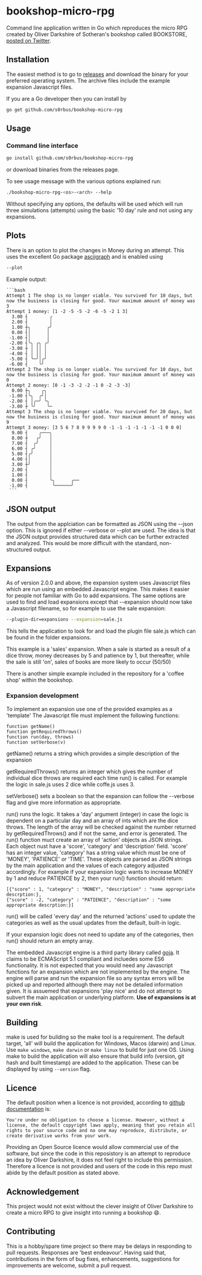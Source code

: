 # bookshop-micro-rpg

Command line application written in Go which reproduces the micro RPG created by Oliver Darkshire of Sotheran's bookshop called BOOKSTORE, [posted on Twitter](https://twitter.com/Sotherans/status/1493279170188693506?s=20&t=2RmmSgLk4ycn0w6V3tpcTQ).

## Installation
The easiest method is to go to [releases](https://github.com/s0rbus/bookshop-micro-rpg/releases) and download the binary for your preferred operating system. The archive files include the example expansion Javascript files.

If you are a Go developer then you can install by
``` bash
go get github.com/s0rbus/bookshop-micro-rpg
```

## Usage

### Command line interface
``` bash
go install github.com/s0rbus/bookshop-micro-rpg
```

or download binaries from the releases page.

To see usage message with the various options explained run:
```bash
./bookshop-micro-rpg-<os>-<arch> --help
```
Without specifying any options, the defaults will be used which will run three simulations (attempts) using the basic '10 day' rule and not using any expansions.

## Plots
There is an option to plot the changes in Money during an attempt. This uses the excellent Go package [asciigraph](https://github.com/guptarohit/asciigraph) and is enabled using
```bash
--plot
```

Example output:
````
```bash
Attempt 1 The shop is no longer viable. You survived for 10 days, but now the business is closing for good. Your maximum amount of money was 3
Attempt 1 money: [1 -2 -5 -5 -2 -6 -5 -2 1 3]
  3.00 ┤        ╭
  2.00 ┤        │
  1.00 ┼╮      ╭╯
  0.00 ┤│      │
 -1.00 ┤│      │
 -2.00 ┤╰╮ ╭╮ ╭╯
 -3.00 ┼ │ ││ │
 -4.00 ┤ │ ││ │
 -5.00 ┤ ╰─╯│╭╯
 -6.00 ┤    ╰╯
Attempt 2 The shop is no longer viable. You survived for 10 days, but now the business is closing for good. Your maximum amount of money was 0
Attempt 2 money: [0 -1 -3 -2 -2 -1 0 -2 -3 -3]
  0.00 ┼╮    ╭╮
 -1.00 ┤╰╮  ╭╯│
 -2.00 ┤ │╭─╯ ╰╮
 -3.00 ┼ ╰╯    ╰─
Attempt 3 The shop is no longer viable. You survived for 20 days, but now the business is closing for good. Your maximum amount of money was 9
Attempt 3 money: [3 5 6 7 8 9 9 9 9 0 -1 -1 -1 -1 -1 -1 -1 0 0 0]
  9.00 ┤    ╭───╮
  8.00 ┼   ╭╯   │
  7.00 ┤  ╭╯    │
  6.00 ┤ ╭╯     │
  5.00 ┤╭╯      │
  4.00 ┤│       │
  3.00 ┼╯       │
  2.00 ┤        │
  1.00 ┤        │
  0.00 ┤        ╰╮      ╭──
 -1.00 ┤         ╰──────╯
 ```
````

## JSON output
The output from the applciation can be formatted as JSON using the --json option. This is ignored if either --verbose or --plot are used. The idea is that the JSON output provides structured data which can be further extracted and analyzed. This would be more difficult with the standard, non-structured output.

## Expansions

As of version 2.0.0 and above, the expansion system uses Javascript files which are run using an embedded Javascript engine. This makes it easier for people not familiar with Go to add expansions. The same options are used to find and load expansions except that --expansion should now take a Javascript filename, so for example to use the sale expansion:
```bash
--plugin-dir=expansions --expansion=sale.js
```

This tells the application to look for and load the plugin file sale.js which can be found in the folder expansions.

This example is a 'sales' expansion. When a sale is started as a result of a dice throw, money decreases by 5 and patience by 1, but thereafter, while the sale is still 'on', sales of books are more likely to occur (50/50)

There is another simple example included in the repository for a 'coffee shop' within the bookshop.

### Expansion development
To implement an expansion use one of the provided examples as a 'template' The Javascript file must implement the following functions:
```
function getName()
function getRequiredThrows()
function run(day, throws)
function setVerbose(v)
```
getName() returns a string which provides a simple description of the expansion

getRequiredThrows() returns an integer which gives the number of individual dice throws are required each time run() is called. For example the logic in sale.js uses 2 dice while coffe.js uses 3.

setVerbose() sets a boolean so that the expansion can follow the --verbose flag and give more information as appropriate.

run() runs the logic. It takes a 'day' argument (integer) in case the logic is dependent on a particular day and an array of ints which are the dice throws. The length of the array will be checked against the number returned by getRequiredThrows() and if not the same, and error is generated. The run() function muct create an array of 'action' objects as JSON strings. Each object nust have a 'score', 'category' and 'description' field. 'score' has an integer value, 'category' has a string value which must be one of 'MONEY', 'PATIENCE' or 'TIME'. These objects are parsed as JSON strings by the main application and the values of each category adjusted accordingly. For example if your expansion logic wants to increase MONEY by 1 and reduce PATIENCE by 2, then your run() function should return:
```
[{"score" : 1, "category" : "MONEY", "description" : "some appropriate descrption:},
{"score" : -2, "category" : "PATIENCE", "description" : "some appropriate descrption:}]
```
run() will be called 'every day' and the returned 'actions' used to update the categories as well as the usual updates from the default, built-in logic.

If your expansion logic does not need to update any of the categories, then run() should return an empty array.

The embedded Javascript engine is a third party library called [goja](https://github.com/dop251/goja). It claims to be ECMAScript 5.1 compliant and incluedes some ES6 functionality. It is not expected that you would need any Javascript functions for an expansion which are not implemented by the engine. The engine will parse and run the expansion file so any syntax errors will be picked up and reported although there may not be detailed information given. It is assuemed that expansions 'play nice' and do not attempt to subvert the main application or underlying platform. **Use of expansions is at your own risk**.

## Building
make is used for building so the make tool is a requirement. The default target, 'all' will build the application for Windows, Macos (darwin) and Linux. Use ```make windows```, ```make darwin``` or ```make linux``` to build for just one OS. Using make to build the application will also ensure that build info (version, git hash and built timestamp) are added to the application. These can be displayed by using ```--version``` flag.

## Licence
The default position when a licence is not provided, according to [github documentation](https://docs.github.com/en/repositories/managing-your-repositorys-settings-and-features/customizing-your-repository/licensing-a-repository#choosing-the-right-license) is:
```
You're under no obligation to choose a license. However, without a license, the default copyright laws apply, meaning that you retain all rights to your source code and no one may reproduce, distribute, or create derivative works from your work. 
```
Providing an Open Source licence would allow commercial use of the software, but since the code in this reposistory is an attempt to reproduce an idea by Oliver Darkshire, it does not feel right to include this permission. Therefore a licence is not provided and users of the code in this repo must abide by the default position as stated above.
## Acknowledgement

This project would not exist without the clever insight of Oliver Darkshire to create a micro RPG to give insight into running a bookshop :smile:.


## Contributing

This is a hobby/spare time project so there may be delays in responding to pull requests. Responses are 'best endeavour'. Having said that, contributions in the form of bug fixes, enhancements, suggestions for improvements are welcome, submit a pull request.


